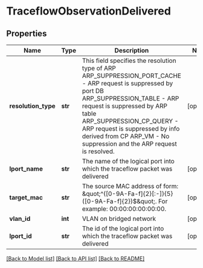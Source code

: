 # TraceflowObservationDelivered

## Properties
Name | Type | Description | Notes
------------ | ------------- | ------------- | -------------
**resolution_type** | **str** | This field specifies the resolution type of ARP ARP_SUPPRESSION_PORT_CACHE - ARP request is suppressed by port DB ARP_SUPPRESSION_TABLE - ARP request is suppressed by ARP table ARP_SUPPRESSION_CP_QUERY - ARP request is suppressed by info derived from CP ARP_VM - No suppression and the ARP request is resolved. | [optional] 
**lport_name** | **str** | The name of the logical port into which the traceflow packet was delivered | [optional] 
**target_mac** | **str** | The source MAC address of form: \&quot;^([0-9A-Fa-f]{2}[:-]){5}([0-9A-Fa-f]{2})$\&quot;. For example: 00:00:00:00:00:00.  | [optional] 
**vlan_id** | **int** | VLAN on bridged network | [optional] 
**lport_id** | **str** | The id of the logical port into which the traceflow packet was delivered | [optional] 

[[Back to Model list]](../README.md#documentation-for-models) [[Back to API list]](../README.md#documentation-for-api-endpoints) [[Back to README]](../README.md)

